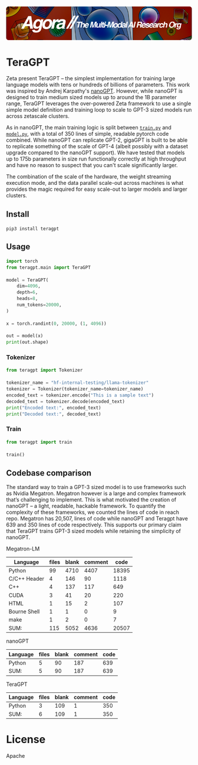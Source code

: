 [![Multi-Modality](agorabanner.png)](https://discord.gg/qUtxnK2NMf)

# TeraGPT
Zeta present TeraGPT – the simplest implementation for training large language models with tens or hundreds of billions of parameters. This work was inspired by Andrej Karpathy's [nanoGPT](https://github.com/karpathy/nanoGPT/tree/master). However, while nanoGPT is designed to train medium sized models up to around the 1B parameter range, TeraGPT leverages the over-powered Zeta framework to use a single simple model definition and training loop to scale to GPT-3 sized models run across zetascale clusters. 

As in nanoGPT, the main training logic is split between [`train.py`](./train.py) and [`model.py`](./model.py), with a total of 350 lines of simple, readable pytorch code combined. While nanoGPT can replicate GPT-2, gigaGPT is built to be able to replicate something of the scale of GPT-4 (albeit possibly with a dataset upgrade compared to the nanoGPT support). We have tested that models up to 175b parameters in size run functionally correctly at high throughput and have no reason to suspect that you can't scale significantly larger.

The combination of the scale of the hardware, the weight streaming execution mode, and the data parallel scale-out across machines is what provides the magic required for easy scale-out to larger models and larger clusters.

## Install
`pip3 install teragpt `



## Usage
```python
import torch
from teragpt.main import TeraGPT

model = TeraGPT(
    dim=4096,
    depth=6,
    heads=8,
    num_tokens=20000,
)

x = torch.randint(0, 20000, (1, 4096))

out = model(x)
print(out.shape)

```

### Tokenizer
```python
from teragpt import Tokenizer

tokenizer_name = "hf-internal-testing/llama-tokenizer"
tokenizer = Tokenizer(tokenizer_name=tokenizer_name)
encoded_text = tokenizer.encode("This is a sample text")
decoded_text = tokenizer.decode(encoded_text)
print("Encoded text:", encoded_text)
print("Decoded text:", decoded_text)

```


### Train
```python
from teragpt import train

train()

```




## Codebase comparison
The standard way to train a GPT-3 sized model is to use frameworks such as Nvidia Megatron. Megatron however is a large and complex framework that’s challenging to implement. This is what motivated the creation of nanoGPT – a light, readable, hackable framework. To quantify the complexity of these frameworks, we counted the lines of code in reach repo. Megatron has 20,507, lines of code while nanoGPT and Teragpt have 639 and 350 lines of code respectively. This supports our primary claim that TeraGPT trains GPT-3 sized models while retaining the simplicity of nanoGPT.

Megatron-LM

| Language                  | files |        blank |      comment |         code|
| ------------------------- | ----- | ------------ | ------------ | ----------- |
| Python                    |    99 |         4710 |         4407 |       18395 |
| C/C++ Header              |     4 |          146 |           90 |        1118 |
| C++                       |     4 |          137 |          117 |         649 |
| CUDA                      |     3 |           41 |           20 |         220 |
| HTML                      |     1 |           15 |            2 |         107 |
| Bourne Shell              |     1 |            1 |            0 |           9 |
| make                      |     1 |            2 |            0 |           7 |
| SUM:                      |   115 |         5052 |         4636 |       20507 |


nanoGPT

| Language                  | files |        blank |      comment |         code|
| ------------------------- | ----- | ------------ | ------------ | ----------- |
| Python                    |     5 |           90 |          187 |         639 |
| SUM:                      |     5 |           90 |          187 |         639 |

TeraGPT

| Language                  | files |        blank |      comment |         code|
| ------------------------- | ----- | ------------ | ------------ | ----------- |
| Python                    |     3 |          109 |            1 |         350 |
| SUM:                      |     6 |          109 |            1 |         350 |


# License
Apache